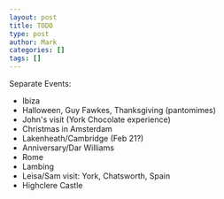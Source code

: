 ```yaml
---
layout: post
title: TODO
type: post
author: Mark
categories: []
tags: []
---
```


Separate Events:

* Ibiza
* Halloween, Guy Fawkes, Thanksgiving (pantomimes)
* John's visit (York Chocolate experience)
* Christmas in Amsterdam
* Lakenheath/Cambridge (Feb 21?)
* Anniversary/Dar Williams
* Rome
* Lambing
* Leisa/Sam visit: York, Chatsworth, Spain
* Highclere Castle